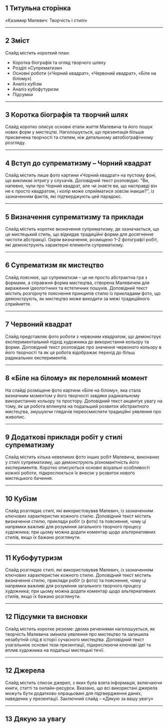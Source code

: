 ## 1 Титульна сторінка 
«Казимир Малевич: Творчість і стилі»

---

## 2 Зміст
Слайд містить короткий план: 
- Коротка біографія та огляд творчого шляху
- Розділ «Супрематизм»
- Основні роботи («Чорний квадрат», «Червоний квадрат», «Біле на білому»)
- Аналіз кубізм
- Аналіз кубофутуризм
- Підсумки

---

## 3 Коротка біографія та творчий шлях 
Слайд коротко описує основні етапи життя Малевича та його пошук нових форм у мистецтві.
Наголошується, що презентація більше присвячена творчості та стилям, ніж детальному автобіографічному розгляду.

---

## 4 Вступ до супрематизму – Чорний квадрат
Слайд містить лише фото картини «Чорний квадрат» на пустому фоні, що викликає інтригу у слухачів.
Доповідний текст розповідає: "Ви, напевно, чули про Чорний квадрат, але чи знаєте ви, що насправді він не є просто квадратом, і колір може сприйматися зовсім інакше?", із зазначенням фактів, які підтверджують цей парадокс.

---

## 5 Визначення супрематизму та приклади
Слайд містить коротке визначення супрематизму, де зазначається, що це мистецький стиль, що відкидає традиційні форми для досягнення чистоти абстракції.
Окрім визначення, розміщено 1–2 фотографії робіт, які демонструють характерні елементи супрематизму.

---

## 6 Супрематизм як мистецтво
Слайд пояснює, що супрематизм – це не просто абстрактна гра з формами, а справжня форма мистецтва, створена Малевичем для вираження ідеологічних та естетичних пошуків.
Доповідний текст містить розгорнуте пояснення принципів стилю із прикладами фото, що демонструють, як мистецтво може виходити за межі традиційного сприйняття.

---

## 7 Червоний квадрат
Слайд представляє фото роботи з червоним квадратом, що демонструє експериментальний підхід художника до використання кольору та форми.
Доповідний текст розповідає про значення червоного кольору в його творчості та як ця робота відображає перехід до більш радикальних експериментів.

---

## 8 «Біле на білому» як переломний момент
На слайді розміщене фото картини «Біле на білому», яка стала визначним моментом у його творчості завдяки радикальному використанню кольору та простору.
Доповідний текст акцентує увагу на тому, як ця робота вплинула на подальший розвиток абстрактного мистецтва, змушуючи глядачів переосмислити традиційні уявлення про живопис.

---

## 9 Додаткові приклади робіт у стилі супрематизму
Слайд містить кілька невеликих фото інших робіт Малевича, виконаних у стилі супрематизму, що демонструють різноманітність його експериментів.
Коротко описуються основні візуальні особливості кожної роботи, підкреслюється їх внесок у розвиток нового мистецького бачення.

---

## 10 Кубізм 
Слайд розглядає стилі, які використовував Малевич, із зазначенням ключових характеристик кожного стилю.
Доповідний текст містить визначення стилю, приклади робіт (з фото) та пояснення, чому ці напрямки важливі для розуміння загального творчого процесу художника; при цьому можна додати коментар щодо альтернативних стилів, якщо їх бажано розглянути.

---

## 11 Кубофутуризм 
Слайд розглядає стилі, які використовував Малевич, із зазначенням ключових характеристик кожного стилю.
Доповідний текст містить визначення стилю, приклади робіт (з фото) та пояснення, чому ці напрямки важливі для розуміння загального творчого процесу художника; при цьому можна додати коментар щодо альтернативних стилів, якщо їх бажано розглянути.

---

## 12 Підсумки та висновки 
Слайд містить коротке резюме: двома реченнями наголошується, як творчість Малевича змінила уявлення про мистецтво та залишила незабутній слід в історії сучасного мистецтва.
Доповідний текст узагальнює основні тези презентації, підкреслюючи ключові ідеї та вплив художника на подальші мистецькі течії.

---

## 12 Джерела
Слайд містить список джерел, з яких була взята інформація, включаючи книги, статті та онлайн-ресурси.
Вказано, що всі використані джерела можуть бути додатково опрацьовані для підтвердження даних, наведених у презентації.
Заключний слайд – «Дякую за вашу увагу»

---

## 13 Дякую за увагу